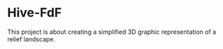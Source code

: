 # Hive-FdF
 This project is about creating a simplified 3D graphic representation of a relief landscape.
